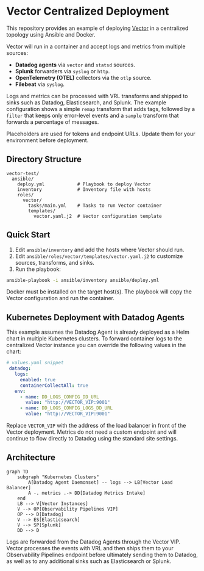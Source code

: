 # Vector Centralized Deployment

This repository provides an example of deploying [Vector](https://vector.dev/) in a centralized topology using Ansible and Docker.

Vector will run in a container and accept logs and metrics from multiple sources:

- **Datadog agents** via `vector` and `statsd` sources.
- **Splunk** forwarders via `syslog` or `http`.
- **OpenTelemetry (OTEL)** collectors via the `otlp` source.
- **Filebeat** via `syslog`.

Logs and metrics can be processed with VRL transforms and shipped to sinks such as Datadog, Elasticsearch, and Splunk. The example configuration shows a simple `remap` transform that adds tags, followed by a `filter` that keeps only error-level events and a `sample` transform that forwards a percentage of messages.

Placeholders are used for tokens and endpoint URLs. Update them for your environment before deployment.

## Directory Structure

```
vector-test/
  ansible/
    deploy.yml            # Playbook to deploy Vector
    inventory             # Inventory file with hosts
    roles/
      vector/
        tasks/main.yml    # Tasks to run Vector container
        templates/
          vector.yaml.j2  # Vector configuration template
```

## Quick Start

1. Edit `ansible/inventory` and add the hosts where Vector should run.
2. Edit `ansible/roles/vector/templates/vector.yaml.j2` to customize sources, transforms, and sinks.
3. Run the playbook:

```bash
ansible-playbook -i ansible/inventory ansible/deploy.yml
```

Docker must be installed on the target host(s). The playbook will copy the Vector configuration and run the container.


## Kubernetes Deployment with Datadog Agents

This example assumes the Datadog Agent is already deployed as a Helm chart in multiple Kubernetes clusters. To forward container logs to the centralized Vector instance you can override the following values in the chart:

```yaml
# values.yaml snippet
 datadog:
   logs:
     enabled: true
     containerCollectAll: true
   env:
     - name: DD_LOGS_CONFIG_DD_URL
       value: "http://VECTOR_VIP:9001"
     - name: DD_LOGS_CONFIG_LOGS_DD_URL
       value: "http://VECTOR_VIP:9001"
```

Replace `VECTOR_VIP` with the address of the load balancer in front of the Vector deployment. Metrics do not need a custom endpoint and will continue to flow directly to Datadog using the standard site settings.

## Architecture

```mermaid
graph TD
    subgraph "Kubernetes Clusters"
        A[Datadog Agent Daemonset] -- logs --> LB[Vector Load Balancer]
        A -. metrics .-> DD[Datadog Metrics Intake]
    end
    LB --> V[Vector Instances]
    V --> OP[Observability Pipelines VIP]
    OP --> D[Datadog]
    V --> ES[Elasticsearch]
    V --> SP[Splunk]
    DD --> D
```

Logs are forwarded from the Datadog Agents through the Vector VIP. Vector processes the events with VRL and then ships them to your Observability Pipelines endpoint before ultimately sending them to Datadog, as well as to any additional sinks such as Elasticsearch or Splunk.
